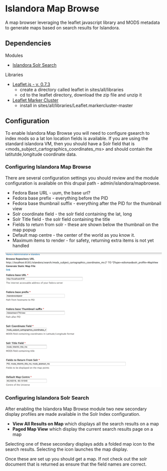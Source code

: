 # Islandora Map Browse

A map browser leveraging the leaflet javascript library and MODS metadata to generate maps based on search results for Islandora.

## Dependencies

Modules
* [Islandora Solr Search](http://github.com/islandora/islandora_solr_search)

Libraries
* [Leaflet.js - v. 0.7.3](http://leaflet-cdn.s3.amazonaws.com/build/leaflet-0.7.3.zip)
   * create a directory called leaflet in sites/all/libraries
   * cd to the leaflet directory, download the zip file and unzip it
* [Leaflet Marker Cluster](https://github.com/Leaflet/Leaflet.markercluster.git)
   * install in sites/all/libraries/Leaflet.markercluster-master

## Configuration

To enable Islandora Map Browse you will need to configure gsearch to index mods so a lat lon location fields is available.  If you are using the standard islandora VM, then you should have a Solr field that is <mods_subject_cartographics_coordinates_ms> and should contain the latitutde,longitude coordinate data.

### Configuring Islandora Map Browse

There are several configuration settings you should review and the module configuration is available on this drupal path - admin/islandora/mapbrowse.

* Fedora Base URL - uum, the base url? 
* Fedora base prefix - everything before the PID
* Fedora base thumbnail suffix - everything after the PID for the thumbnail view
* Solr coordinate field - the solr field containing the lat, long
* Solr Title field - the solr field containing the title
* Fields to return from solr - these are shown below the thumbnail on the map popup
* Default map centre - the center of the world as you know it.
* Maximum items to render - for safety, returning extra items is not yet handled  

![Configuration Options](https://raw.githubusercontent.com/dmoses/islandora_screenshots/master/islandora_map_browse_config.jpg "Configuration Options")


### Configuring Islandora Solr Search

After enabling the Islandora Map Browse module two new secondary display profiles are made available in the Solr Index configuration.

* **View All Results on Map** which displays all the search results on a map
* **Paged Map View** which display the current search results page on a map

Selecting one of these secondary displays adds a folded map icon to the search results. Selecting the icon launches the map display.

Once these are set up you should get a map.  If not check out the solr document that is returned as ensure that the field names are correct.
